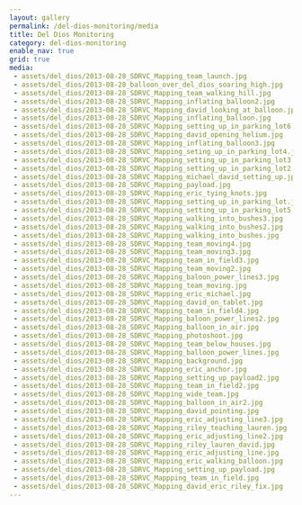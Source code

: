 ```yaml
---
layout: gallery
permalink: /del-dios-monitoring/media
title: Del Dios Monitoring
category: del-dios-monitoring
enable_nav: true
grid: true
media: 
 - assets/del_dios/2013-08-28_SDRVC_Mapping_team_launch.jpg
 - assets/del_dios/2013-08-28_balloon_over_del_dios_soaring_high.jpg
 - assets/del_dios/2013-08-28_SDRVC_Mapping_team_walking_hill.jpg
 - assets/del_dios/2013-08-28_SDRVC_Mapping_inflating_balloon2.jpg
 - assets/del_dios/2013-08-28_SDRVC_Mapping_david_looking_at_balloon.jpg
 - assets/del_dios/2013-08-28_SDRVC_Mapping_inflating_balloon.jpg
 - assets/del_dios/2013-08-28_SDRVC_Mapping_setting_up_in_parking_lot6.jpg
 - assets/del_dios/2013-08-28_SDRVC_Mapping_david_opening_helium.jpg
 - assets/del_dios/2013-08-28_SDRVC_Mapping_inflating_balloon3.jpg
 - assets/del_dios/2013-08-28_SDRVC_Mapping_seting_up_in_parking_lot4.jpg
 - assets/del_dios/2013-08-28_SDRVC_Mapping_setting_up_in_parking_lot3.jpg
 - assets/del_dios/2013-08-28_SDRVC_Mapping_setting_up_in_parking_lot2.jpg
 - assets/del_dios/2013-08-28_SDRVC_Mapping_michael_david_setting_up.jpg
 - assets/del_dios/2013-08-28_SDRVC_Mapping_payload.jpg
 - assets/del_dios/2013-08-28_SDRVC_Mapping_eric_tying_knots.jpg
 - assets/del_dios/2013-08-28_SDRVC_Mapping_setting_up_in_parking_lot.jpg
 - assets/del_dios/2013-08-28_SDRVC_Mapping_setting_up_in_parking_lot5.jpg
 - assets/del_dios/2013-08-28_SDRVC_Mapping_walking_into_bushes3.jpg
 - assets/del_dios/2013-08-28_SDRVC_Mapping_walking_into_bushes2.jpg
 - assets/del_dios/2013-08-28_SDRVC_Mapping_walking_into_bushes.jpg
 - assets/del_dios/2013-08-28_SDRVC_Mapping_team_moving4.jpg
 - assets/del_dios/2013-08-28_SDRVC_Mapping_team_moving3.jpg
 - assets/del_dios/2013-08-28_SDRVC_Mapping_team_in_field3.jpg
 - assets/del_dios/2013-08-28_SDRVC_Mapping_team_moving2.jpg
 - assets/del_dios/2013-08-28_SDRVC_Mapping_baloon_power_lines3.jpg
 - assets/del_dios/2013-08-28_SDRVC_Mapping_team_moving.jpg
 - assets/del_dios/2013-08-28_SDRVC_Mapping_eric_michael.jpg
 - assets/del_dios/2013-08-28_SDRVC_Mapping_david_on_tablet.jpg
 - assets/del_dios/2013-08-28_SDRVC_Mapping_team_in_field4.jpg
 - assets/del_dios/2013-08-28_SDRVC_Mapping_baloon_power_lines2.jpg
 - assets/del_dios/2013-08-28_SDRVC_Mapping_balloon_in_air.jpg
 - assets/del_dios/2013-08-28_SDRVC_Mapping_photoshoot.jpg
 - assets/del_dios/2013-08-28_SDRVC_Mapping_team_below_houses.jpg
 - assets/del_dios/2013-08-28_SDRVC_Mapping_balloon_power_lines.jpg
 - assets/del_dios/2013-08-28_SDRVC_Mapping_background.jpg
 - assets/del_dios/2013-08-28_SDRVC_Mapping_eric_anchor.jpg
 - assets/del_dios/2013-08-28_SDRVC_Mapping_setting_up_payload2.jpg
 - assets/del_dios/2013-08-28_SDRVC_Mapping_team_in_field2.jpg
 - assets/del_dios/2013-08-28_SDRVC_Mapping_wide_team.jpg
 - assets/del_dios/2013-08-28_SDRVC_Mapping_balloon_in_air2.jpg
 - assets/del_dios/2013-08-28_SDRVC_Mapping_david_pointing.jpg
 - assets/del_dios/2013-08-28_SDRVC_Mapping_eric_adjusting_line3.jpg
 - assets/del_dios/2013-08-28_SDRVC_Mapping_riley_teaching_lauren.jpg
 - assets/del_dios/2013-08-28_SDRVC_Mapping_eric_adjusting_line2.jpg
 - assets/del_dios/2013-08-28_SDRVC_Mapping_riley_lauren_david.jpg
 - assets/del_dios/2013-08-28_SDRVC_Mapping_eric_adjusting_line.jpg
 - assets/del_dios/2013-08-28_SDRVC_Mapping_eric_walking_balloon.jpg
 - assets/del_dios/2013-08-28_SDRVC_Mapping_setting_up_payload.jpg
 - assets/del_dios/2013-08-28_SDRVC_Mappping_team_in_field.jpg
 - assets/del_dios/2013-08-28_SDRVC_Mapping_david_eric_riley_fix.jpg
---
```



